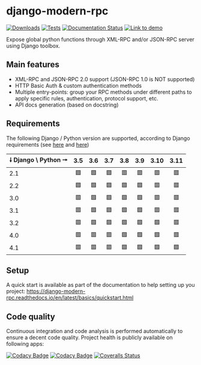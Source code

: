 # django-modern-rpc

[![Downloads](https://pepy.tech/badge/django-modern-rpc)](https://pepy.tech/project/django-modern-rpc)
[![Tests](https://github.com/alorence/django-modern-rpc/actions/workflows/default.yml/badge.svg)](https://github.com/alorence/django-modern-rpc/actions/workflows/default.yml)
[![Documentation Status](https://readthedocs.org/projects/django-modern-rpc/badge/?version=main)](https://django-modern-rpc.readthedocs.io/en/latest/?badge=main)
[![Link to demo](https://img.shields.io/badge/demo-online-blue.svg)](https://modernrpc.onrender.com)

Expose global python functions through XML-RPC and/or JSON-RPC server using Django toolbox.

## Main features

- XML-RPC and JSON-RPC 2.0 support (JSON-RPC 1.0 is NOT supported)
- HTTP Basic Auth & custom authentication methods
- Multiple entry-points: group your RPC methods under different paths to apply
specific rules, authentication, protocol support, etc.
- API docs generation (based on docstring)

## Requirements

The following Django / Python version are supported, according to Django requirements (see
[here](https://docs.djangoproject.com/fr/2.2/faq/install/#faq-python-version-support) and
[here](https://docs.djangoproject.com/fr/4.1/faq/install/#faq-python-version-support))

| 🠗 Django \ Python 🠖 | 3.5 | 3.6 | 3.7 | 3.8 | 3.9 | 3.10 | 3.11 |
|-----------------------|:---:|:---:|:---:|:---:|:---:|:---:|:---:|
| 2.1                   | 🟩  | 🟩  | 🟩  | 🟥  | 🟥  |  🟥  |  🟥  |
| 2.2                   | 🟩  | 🟩  | 🟩  | 🟩  | 🟩  |  🟥  |  🟥  |
| 3.0                   | 🟥  | 🟩  | 🟩  | 🟩  | 🟩  |  🟥  |  🟥  |
| 3.1                   | 🟥  | 🟩  | 🟩  | 🟩  | 🟩  |  🟥  |  🟥  |
| 3.2                   | 🟥  | 🟩  | 🟩  | 🟩  | 🟩  |  🟩  |  🟥  |
| 4.0                   | 🟥  | 🟥  | 🟥  | 🟩  | 🟩  |  🟩  |  🟥  |
| 4.1                   | 🟥  | 🟥  | 🟥  | 🟩  | 🟩  |  🟩  |  🟩  |

## Setup

A quick start is available as part of the documentation to help setting up you project:
https://django-modern-rpc.readthedocs.io/en/latest/basics/quickstart.html

## Code quality

Continuous integration and code analysis is performed automatically to ensure a decent code quality. Project health
is publicly available on following apps:

[![Codacy Badge](https://app.codacy.com/project/badge/Grade/37607e2ecaf549b890fc6defca88c7f8)](https://www.codacy.com/gh/alorence/django-modern-rpc/dashboard?utm_source=github.com&amp;utm_medium=referral&amp;utm_content=alorence/django-modern-rpc&amp;utm_campaign=Badge_Grade)
[![Codacy Badge](https://app.codacy.com/project/badge/Coverage/37607e2ecaf549b890fc6defca88c7f8)](https://www.codacy.com/gh/alorence/django-modern-rpc/dashboard?utm_source=github.com&utm_medium=referral&utm_content=alorence/django-modern-rpc&utm_campaign=Badge_Coverage)
[![Coveralls Status](https://coveralls.io/repos/github/alorence/django-modern-rpc/badge.svg)](https://coveralls.io/github/alorence/django-modern-rpc)
